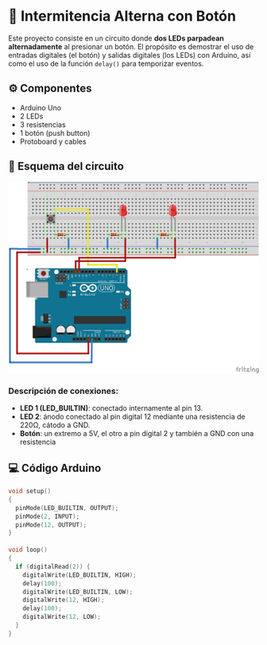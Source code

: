 # 🔁 Intermitencia Alterna con Botón

Este proyecto consiste en un circuito donde **dos LEDs parpadean alternadamente** al presionar un botón. El propósito es demostrar el uso de entradas digitales (el botón) y salidas digitales (los LEDs) con Arduino, así como el uso de la función `delay()` para temporizar eventos.

## ⚙️ Componentes

- Arduino Uno
- 2 LEDs
- 3 resistencias
- 1 botón (push button)
- Protoboard y cables

## 🧩 Esquema del circuito

![Esquema del circuito en Fritzing](led%20parpadeante%20con%20boton.jpg)

### Descripción de conexiones:

- **LED 1 (LED_BUILTIN)**: conectado internamente al pin 13.
- **LED 2**: ánodo conectado al pin digital 12 mediante una resistencia de 220Ω, cátodo a GND.
- **Botón**: un extremo a 5V, el otro a pin digital 2 y también a GND con una resistencia

## 💻 Código Arduino

```cpp
void setup()
{
  pinMode(LED_BUILTIN, OUTPUT);
  pinMode(2, INPUT);
  pinMode(12, OUTPUT);
}

void loop()
{
  if (digitalRead(2)) {
    digitalWrite(LED_BUILTIN, HIGH);
    delay(100); 
    digitalWrite(LED_BUILTIN, LOW);
    digitalWrite(12, HIGH);
    delay(100);
    digitalWrite(12, LOW);
  }
}
